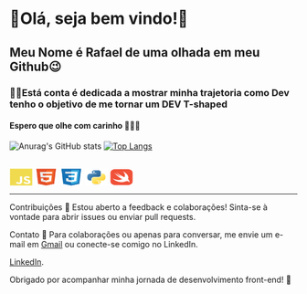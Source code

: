 <h1>🌌Olá, seja bem vindo!🌌</h1>
<h2>Meu Nome é Rafael de uma olhada em meu Github😉</h2>
<h3>👨‍🚀Está conta é dedicada a mostrar minha trajetoria como Dev tenho o objetivo de me tornar um DEV T-shaped</h3>
<h4>Espero que olhe com carinho 🚀🚀🚀</h4>


<div>
  
 ![Anurag's GitHub stats](https://github-readme-stats.vercel.app/api?username=HEROjesus&show_icons=true&theme=holi)
 [![Top Langs](https://github-readme-stats.vercel.app/api/top-langs/?username=anuraghazra&layout=compact)](https://github.com/anuraghazra/github-readme-stats)
</div>



<div style="display: inline_block"><br>
  <img align="center" alt="Rafa-Js" height="30" width="40" src="https://raw.githubusercontent.com/devicons/devicon/master/icons/javascript/javascript-plain.svg">
  <img align="center" alt="Rafa-HTML" height="30" width="40" src="https://raw.githubusercontent.com/devicons/devicon/master/icons/html5/html5-original.svg">
  <img align="center" alt="Rafa-CSS" height="30" width="40" src="https://raw.githubusercontent.com/devicons/devicon/master/icons/css3/css3-original.svg">
  <img align="center" alt="Rafa-Python" height="30" width="40" src="https://raw.githubusercontent.com/devicons/devicon/master/icons/python/python-original.svg">
  <img align="center" alt="Rafa-Swift" height="30" width="40" src="https://raw.githubusercontent.com/devicons/devicon/master/icons/swift/swift-original.svg">
  
</div>

<hr>
Contribuições 🤝
Estou aberto a feedback e colaborações! Sinta-se à vontade para abrir issues ou enviar pull requests.

Contato 📧
Para colaborações ou apenas para conversar, me envie um e-mail em [Gmail](rafaeldejesus200000@gmail.com) ou conecte-se comigo no LinkedIn. 

[LinkedIn](https://www.linkedin.com/in/rafael-jesus-779421208/).

Obrigado por acompanhar minha jornada de desenvolvimento front-end! 🚀
